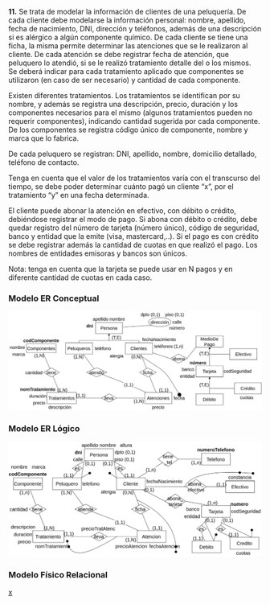 **11.** Se trata de modelar la información de clientes de una peluquería. De cada cliente debe modelarse la información personal: nombre, apellido, fecha de nacimiento, DNI, dirección y teléfonos, además de una descripción si es alérgico a algún componente químico. De cada cliente se tiene una ficha, la misma permite determinar las atenciones que se le realizaron al cliente. De cada atención se debe registrar fecha de atención, que peluquero lo atendió, si se le realizó tratamiento detalle del o los mismos. Se deberá indicar para cada tratamiento aplicado que componentes se utilizaron (en caso de ser necesario) y cantidad de cada componente.

Existen diferentes tratamientos. Los tratamientos se identifican por su nombre, y además se registra una descripción, precio, duración y los componentes necesarios para el mismo (algunos tratamientos pueden no requerir componentes), indicando cantidad sugerida por cada componente. De los componentes se registra código único de componente, nombre y marca que lo fabrica.

De cada peluquero se registran: DNI, apellido, nombre, domicilio detallado, teléfono de contacto.

Tenga en cuenta que el valor de los tratamientos varía con el transcurso del tiempo, se debe poder determinar cuánto pagó un cliente “x”, por el tratamiento “y” en una fecha determinada.

El cliente puede abonar la atención en efectivo, con débito o crédito, debiéndose registrar el modo de pago. Si abona con débito o crédito, debe quedar registro del número de tarjeta (número único), código de seguridad, banco y entidad que la emite (visa, mastercard,..). Si el pago es con crédito se debe registrar además la cantidad de cuotas en que realizó el pago. Los nombres de entidades emisoras y bancos son únicos.

Nota: tenga en cuenta que la tarjeta se puede usar en N pagos y en diferente cantidad de cuotas en cada caso.

### Modelo ER Conceptual
![ejercicio11_Conceptual](../../Practica2/Parte1/drawios-png/ejercicio11P2_Conceptual.drawio.png)

### Modelo ER Lógico
![ejercicio11_Lógico](../../Practica2/Parte1/drawios-png/ejercicio11P2_Logico.drawio.png)

### Modelo Físico Relacional

<u>x</u>


